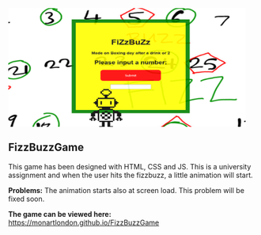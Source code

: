 <!--![background image](background.png) -->

<img align="center" src="https://github.com/monartlondon/FizzBuzzGame/blob/main/background.png" height="240" width="480">

## FizzBuzzGame

This game has been designed with HTML, CSS and JS.
This is a university assignment and when the user hits the fizzbuzz,
a little animation will start.

<b>Problems:</b>
The animation starts also at screen load. This problem will be fixed soon.

<b>The game can be viewed here:</b>
https://monartlondon.github.io/FizzBuzzGame

